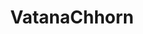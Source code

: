 ---
title: VatanaChhorn
github: https://github.com/VatanaChhorn
mode: dark
transition: 1s
score: 66.4
archetype:
- Little Bit of Everything
- Minimalistic
---